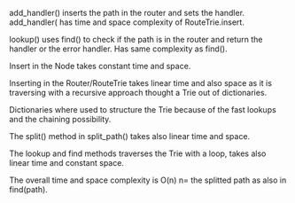 add_handler() inserts the path in the router and sets the handler.
add_handler( has time and space complexity of RouteTrie.insert.

lookup() uses find() to check if the path is in the router and return the handler or the error handler. Has same complexity as find().

Insert in the Node takes constant time and space.

Inserting in the Router/RouteTrie takes linear time and also space as it is traversing with a recursive approach thought a Trie out of  dictionaries. 

Dictionaries where used to structure the Trie because of the fast lookups and the chaining possibility.

The split() method in split_path() takes also linear time and space.


The lookup and find methods traverses the Trie with a loop, takes also linear time and constant space.

The overall time and space complexity is O(n) n= the splitted path as also in find(path).